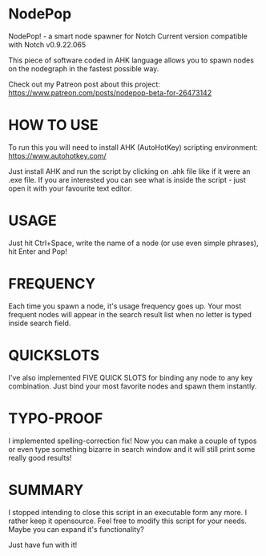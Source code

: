 # NodePop
NodePop! - a smart node spawner for Notch
Current version compatible with Notch v0.9.22.065

This piece of software coded in AHK language allows you to spawn nodes on the nodegraph in the fastest possible way.

Check out my Patreon post about this project:<br>
https://www.patreon.com/posts/nodepop-beta-for-26473142

# HOW TO USE
To run this you will need to install AHK (AutoHotKey) scripting environment: https://www.autohotkey.com/

Just install AHK and run the script by clicking on .ahk file like if it were an .exe file.
If you are interested you can see what is inside the script - just open it with your favourite text editor.

# USAGE
Just hit Ctrl+Space, write the name of a node (or use even simple phrases), hit Enter and Pop!

# FREQUENCY
Each time you spawn a node, it's usage frequency goes up.
Your most frequent nodes will appear in the search result list when no letter is typed inside search field.

# QUICKSLOTS
I've also implemented FIVE QUICK SLOTS for binding any node to any key combination.
Just bind your most favorite nodes and spawn them instantly.

# TYPO-PROOF
I implemented spelling-correction fix!
Now you can make a couple of typos or even type something bizarre in search window and it will still print some really good results!

# SUMMARY
I stopped intending to close this script in an executable form any more.
I rather keep it opensource.
Feel free to modify this script for your needs.
Maybe you can expand it's functionality?

Just have fun with it!
